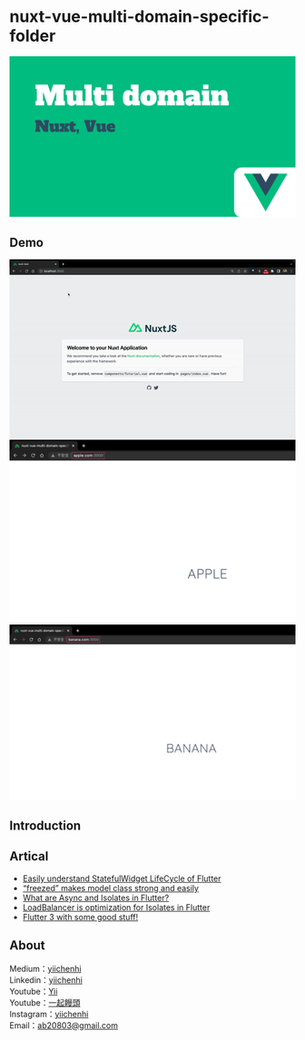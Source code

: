 # nuxt-vue-multi-domain-specific-folder

<img src="./assets/images/cover.png"></img>

## Demo
<img src="./assets/images/demo.gif"></img>
<img src="./assets/images/demo.png"></img>
<img src="./assets/images/demo_2.png"></img>

## Introduction


## Artical
- [Easily understand StatefulWidget LifeCycle of Flutter](https://yiichenhi.medium.com/easily-understand-statefulwidget-lifecycle-of-flutter-1064ec4ee11e)
- [“freezed” makes model class strong and easily](https://yiichenhi.medium.com/freezed-makes-model-class-strong-and-easily-cf5388bb94b7)
- [What are Async and Isolates in Flutter?](https://ab20803.medium.com/what-are-async-and-isolates-in-flutter-89c14bf6aabe)
- [LoadBalancer is optimization for Isolates in Flutter](https://ab20803.medium.com/%E5%84%AA%E5%8C%96-flutter-isolates-%E7%9A%84-loadbalancer-87ab57f210e4)
- [Flutter 3 with some good stuff!](https://yiichenhi.medium.com/flutter-3-%E6%9C%89%E4%BB%80%E9%BA%BC%E6%96%B0%E6%9D%B1%E8%A5%BF-c962e69b5ba0)

## About
Medium：[yiichenhi](https://medium.com/@yiichenhi)<br>
Linkedin：[yiichenhi](https://www.linkedin.com/in/yiichenhi)</br>
Youtube：[Yii](https://www.youtube.com/user/a22601807/videos)<br>
Youtube：[一起饅頭](https://www.youtube.com/channel/UC8-CcCmlIhIGcs9pdxx_BSw/videos])<br>
Instagram：[yiichenhi](https://www.instagram.com/flutterluvr.yii/)<br>
Email：ab20803@gmail.com<br>
